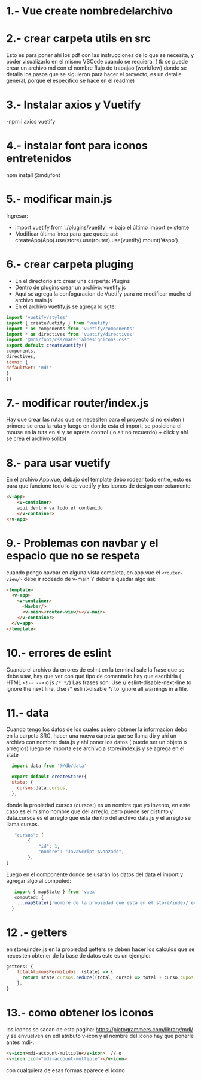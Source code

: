 <link rel="stylesheet" href="./css_markdown.css"/>

# 1.- Vue create nombredelarchivo
# 2.- crear carpeta utils en src
Esto es para poner ahí los pdf con las instrucciones de lo que se necesita, y poder visualizarlo en el mismo VSCode cuando se requiera. ( tb se puede crear un archivo md con el nombre flujo de trabajao (workflow) donde se detalla los pasos que se siguieron para hacer el proyecto, es un detalle general, porque el especifico se hace en el readme)
# 3.- Instalar axios y Vuetify
-npm i axios vuetify 
# 4.- instalar font para iconos entretenidos
 npm install @mdi/font
# 5.- modificar main.js
 Ingresar:
 - import vuetify from './plugins/vuetify'  => bajo el último import existente
 - Modificar última línea para que quede así:
createApp(App).use(store).use(router).use(vuetify).mount('#app')
# 6.- crear carpeta pluging
- En el directorio src crear una carperta: Plugins
- Dentro de plugins crear un archivo: vuetify.js
- Aquí se agrega la confoguracion de Vuetify para no modificar mucho el archivo main.js
- En el archivo vuetify.js se agrega lo sgte:
```js
import 'vuetify/styles'
import { createVuetify } from 'vuetify'
import * as components from 'vuetify/components'
import * as directives from 'vuetify/directives'
import '@mdi/font/css/materialdesignicons.css'
export default createVuetify({
components,
directives,
icons: {
defaultSet: 'mdi'
}
})
```
# 7.- modificar router/index.js
 Hay que crear las rutas que se necesiten para el proyecto si no existen ( primero se crea la ruta y luego en donde esta el import, se posiciona el mouse en la ruta en si y se apreta control ( o alt no recuerdo) + click y ahí se crea el archivo solito)

# 8.- para usar vuetify
En el archivo App.vue, debajo del template debo rodear todo entre, esto es para que funcione todo lo de vuetify y los iconos de design correctamente:
```html
<v-app>
    <v-container>
    aquí dentro va todo el contenido
    </v-container>
</v-app>
```
# 9.-  Problemas con navbar y el espacio que no se respeta
cuando pongo navbar en alguna vista completa, en app.vue el `<router-view/>` debe ir rodeado de v-main
Y debería quedar algo así:
```html
<template>
  <v-app>
    <v-container>
      <Navbar/>
      <v-main><router-view/></v-main>
    </v-container>
  </v-app>
</template>
```

# 10.- errores de eslint
Cuando el archivo da errores de eslint en la terminal sale la frase que se debe usar, hay que ver con qué tipo de comentario hay que escribirla ( HTML `<!-- -->` o js `/* */`) 
Las frases son:
Use // eslint-disable-next-line to ignore the next line.
Use /* eslint-disable */ to ignore all warnings in a file.

# 11.- data
Cuando tengo los datos de los cuales quiero obtener la informacion debo en la carpeta SRC, hacer una nueva carpeta que se llama db y ahí un archivo con nombre: data.js y ahí poner los datos ( puede ser un objeto o arreglos)
luego se importa ese archivo a store/index.js y se agrega en el state
```js
  import data from '@/db/data'

  export default createStore({
  state: {
    cursos:data.cursos,
  },
  ```
donde la propiedad cursos (cursos:) es un nombre que yo invento, en este caso es el mismo nombre que del arreglo, pero puede ser distinto y data.cursos es el arreglo que está dentro del archivo data.js y el arreglo se llama cursos.
```js
   "cursos": [
        {
            "id": 1,
            "nombre": "JavaScript Avanzado",
        },
]
```
Luego en el componente donde se usarán los datos del data el import y agregar algo al computed:
```js
   import { mapState } from 'vuex'
   computed: {
    ...mapState(['nombre de la propiedad que está en el store/index/ en el state']) // Mapea el estado 'cursos' al componente
  }
  ```
# 12 .- getters
en store/index.js en la propiedad getters se deben hacer los calculos que se necesiten obtener de la base de datos
este es un ejemplo:
```js
getters: { 
    totalAlumnosPermitidos: (state) => {
      return state.cursos.reduce((total, curso) => total + curso.cupos, 0)
    },
}
```

# 13.- como obtener los iconos
los iconos se sacan de esta pagina: https://pictogrammers.com/library/mdi/
y se envuelven en edl atributo v-icon y al nombre del icono hay que ponerle antes mdi-:
```html
<v-icon>mdi-account-multiple</v-icon>  // o 
<v-icon icon="mdi-account-multiple"></v-icon>
```
con cualquiera de esas formas aparece el icono
